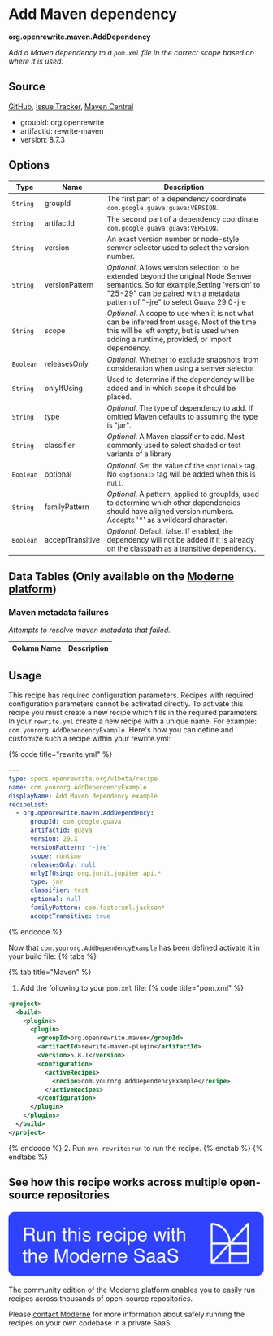 # Add Maven dependency

**org.openrewrite.maven.AddDependency**

_Add a Maven dependency to a `pom.xml` file in the correct scope based on where it is used._

## Source

[GitHub](https://github.com/openrewrite/rewrite/blob/main/rewrite-maven/src/main/java/org/openrewrite/maven/AddDependency.java), [Issue Tracker](https://github.com/openrewrite/rewrite/issues), [Maven Central](https://central.sonatype.com/artifact/org.openrewrite/rewrite-maven/8.7.3/jar)

* groupId: org.openrewrite
* artifactId: rewrite-maven
* version: 8.7.3

## Options

| Type | Name | Description |
| -- | -- | -- |
| `String` | groupId | The first part of a dependency coordinate `com.google.guava:guava:VERSION`. |
| `String` | artifactId | The second part of a dependency coordinate `com.google.guava:guava:VERSION`. |
| `String` | version | An exact version number or node-style semver selector used to select the version number. |
| `String` | versionPattern | *Optional*. Allows version selection to be extended beyond the original Node Semver semantics. So for example,Setting 'version' to "25-29" can be paired with a metadata pattern of "-jre" to select Guava 29.0-jre |
| `String` | scope | *Optional*. A scope to use when it is not what can be inferred from usage. Most of the time this will be left empty, but is used when adding a runtime, provided, or import dependency. |
| `Boolean` | releasesOnly | *Optional*. Whether to exclude snapshots from consideration when using a semver selector |
| `String` | onlyIfUsing | Used to determine if the dependency will be added and in which scope it should be placed. |
| `String` | type | *Optional*. The type of dependency to add. If omitted Maven defaults to assuming the type is "jar". |
| `String` | classifier | *Optional*. A Maven classifier to add. Most commonly used to select shaded or test variants of a library |
| `Boolean` | optional | *Optional*. Set the value of the `<optional>` tag. No `<optional>` tag will be added when this is `null`. |
| `String` | familyPattern | *Optional*. A pattern, applied to groupIds, used to determine which other dependencies should have aligned version numbers. Accepts '*' as a wildcard character. |
| `Boolean` | acceptTransitive | *Optional*. Default false. If enabled, the dependency will not be added if it is already on the classpath as a transitive dependency. |

## Data Tables (Only available on the [Moderne platform](https://app.moderne.io/))

### Maven metadata failures

_Attempts to resolve maven metadata that failed._

| Column Name | Description |
| ----------- | ----------- |


## Usage

This recipe has required configuration parameters. Recipes with required configuration parameters cannot be activated directly. To activate this recipe you must create a new recipe which fills in the required parameters. In your `rewrite.yml` create a new recipe with a unique name. For example: `com.yourorg.AddDependencyExample`.
Here's how you can define and customize such a recipe within your rewrite.yml:

{% code title="rewrite.yml" %}
```yaml
---
type: specs.openrewrite.org/v1beta/recipe
name: com.yourorg.AddDependencyExample
displayName: Add Maven dependency example
recipeList:
  - org.openrewrite.maven.AddDependency:
      groupId: com.google.guava
      artifactId: guava
      version: 29.X
      versionPattern: '-jre'
      scope: runtime
      releasesOnly: null
      onlyIfUsing: org.junit.jupiter.api.*
      type: jar
      classifier: test
      optional: null
      familyPattern: com.fasterxml.jackson*
      acceptTransitive: true
```
{% endcode %}

Now that `com.yourorg.AddDependencyExample` has been defined activate it in your build file:
{% tabs %}

{% tab title="Maven" %}
1. Add the following to your `pom.xml` file:
{% code title="pom.xml" %}
```xml
<project>
  <build>
    <plugins>
      <plugin>
        <groupId>org.openrewrite.maven</groupId>
        <artifactId>rewrite-maven-plugin</artifactId>
        <version>5.8.1</version>
        <configuration>
          <activeRecipes>
            <recipe>com.yourorg.AddDependencyExample</recipe>
          </activeRecipes>
        </configuration>
      </plugin>
    </plugins>
  </build>
</project>
```
{% endcode %}
2. Run `mvn rewrite:run` to run the recipe.
{% endtab %}
{% endtabs %}

## See how this recipe works across multiple open-source repositories

[![Moderne Link Image](/.gitbook/assets/ModerneRecipeButton.png)](https://app.moderne.io/recipes/org.openrewrite.maven.AddDependency)

The community edition of the Moderne platform enables you to easily run recipes across thousands of open-source repositories.

Please [contact Moderne](https://moderne.io/product) for more information about safely running the recipes on your own codebase in a private SaaS.
